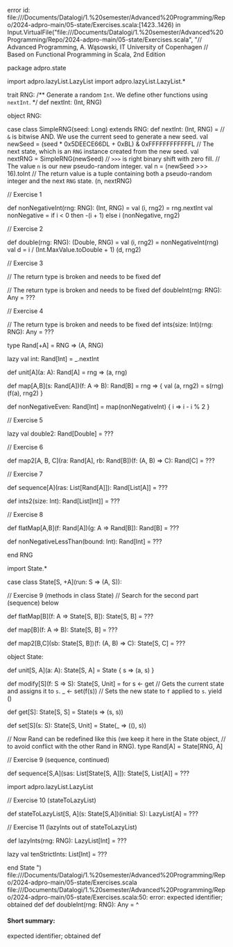 error id: file://<HOME>/Documents/Datalogi/1.%20semester/Advanced%20Programming/Repo/2024-adpro-main/05-state/Exercises.scala:[1423..1426) in Input.VirtualFile("file://<HOME>/Documents/Datalogi/1.%20semester/Advanced%20Programming/Repo/2024-adpro-main/05-state/Exercises.scala", "// Advanced Programming, A. Wąsowski, IT University of Copenhagen
// Based on Functional Programming in Scala, 2nd Edition

package adpro.state

import adpro.lazyList.LazyList
import adpro.lazyList.LazyList.*


trait RNG:
  /** Generate a random `Int`. We define other functions using `nextInt`. */
  def nextInt: (Int, RNG) 

object RNG:

  case class SimpleRNG(seed: Long) extends RNG:
    def nextInt: (Int, RNG) =
      // `&` is bitwise AND. We use the current seed to generate a new seed.
      val newSeed = (seed * 0x5DEECE66DL + 0xBL) & 0xFFFFFFFFFFFFL 
      // The next state, which is an `RNG` instance created from the new seed. 
      val nextRNG = SimpleRNG(newSeed)
      // `>>>` is right binary shift with zero fill. 
      // The value `n` is our new pseudo-random integer.
      val n = (newSeed >>> 16).toInt 
      // The return value is a tuple containing both a pseudo-random integer and the next `RNG` state.
      (n, nextRNG) 


  // Exercise 1

  def nonNegativeInt(rng: RNG): (Int, RNG) =
    val (i, rng2) = rng.nextInt
    val nonNegative = if i < 0 then -(i + 1) else i
    (nonNegative, rng2)

  // Exercise 2

  def double(rng: RNG): (Double, RNG) = 
    val (i, rng2) = nonNegativeInt(rng)
    val d = i / (Int.MaxValue.toDouble + 1)
    (d, rng2)

  // Exercise 3
  
  // The return type is broken and needs to be fixed
  def
    

  // The return type is broken and needs to be fixed
  def doubleInt(rng: RNG): Any = 
    ???

  // Exercise 4

  // The return type is broken and needs to be fixed
  def ints(size: Int)(rng: RNG): Any = 
    ???


  type Rand[+A] = RNG => (A, RNG)

  lazy val int: Rand[Int] = _.nextInt

  def unit[A](a: A): Rand[A] = rng => (a, rng)

  def map[A,B](s: Rand[A])(f: A => B): Rand[B] =
    rng => {
      val (a, rng2) = s(rng)
      (f(a), rng2)
    }

  def nonNegativeEven: Rand[Int] = map(nonNegativeInt) { i => i - i % 2 }

  // Exercise 5

  lazy val double2: Rand[Double] = 
    ???

  // Exercise 6

  def map2[A, B, C](ra: Rand[A], rb: Rand[B])(f: (A, B) => C): Rand[C] = 
    ???

  // Exercise 7

  def sequence[A](ras: List[Rand[A]]): Rand[List[A]] =
    ??? 

  def ints2(size: Int): Rand[List[Int]] =
    ???

  // Exercise 8

  def flatMap[A,B](f: Rand[A])(g: A => Rand[B]): Rand[B] =
    ???

  def nonNegativeLessThan(bound: Int): Rand[Int] =
    ???

end RNG

import State.*

case class State[S, +A](run: S => (A, S)):

  // Exercise 9 (methods in class State)
  // Search for the second part (sequence) below
  
  def flatMap[B](f: A => State[S, B]): State[S, B] = 
    ???

  def map[B](f: A => B): State[S, B] = 
    ???

  def map2[B,C](sb: State[S, B])(f: (A, B) => C): State[S, C] = 
    ???


object State:

  def unit[S, A](a: A): State[S, A] =
    State { s => (a, s) }

  def modify[S](f: S => S): State[S, Unit] = for
    s <- get // Gets the current state and assigns it to `s`.
    _ <- set(f(s)) // Sets the new state to `f` applied to `s`.
  yield ()

  def get[S]: State[S, S] = State(s => (s, s))

  def set[S](s: S): State[S, Unit] = State(_ => ((), s))

  // Now Rand can be redefined like this (we keep it here in the State object,
  // to avoid conflict with the other Rand in RNG).
  type Rand[A] = State[RNG, A]

  // Exercise 9 (sequence, continued)
 
  def sequence[S,A](sas: List[State[S, A]]): State[S, List[A]] =
    ???

  import adpro.lazyList.LazyList

  // Exercise 10 (stateToLazyList)
  
  def stateToLazyList[S, A](s: State[S,A])(initial: S): LazyList[A] =
    ???

  // Exercise 11 (lazyInts out of stateToLazyList)
  
  def lazyInts(rng: RNG): LazyList[Int] = 
    ???

  lazy val tenStrictInts: List[Int] = 
    ???

end State
")
file://<HOME>/Documents/Datalogi/1.%20semester/Advanced%20Programming/Repo/2024-adpro-main/05-state/Exercises.scala
file://<HOME>/Documents/Datalogi/1.%20semester/Advanced%20Programming/Repo/2024-adpro-main/05-state/Exercises.scala:50: error: expected identifier; obtained def
  def doubleInt(rng: RNG): Any = 
  ^
#### Short summary: 

expected identifier; obtained def